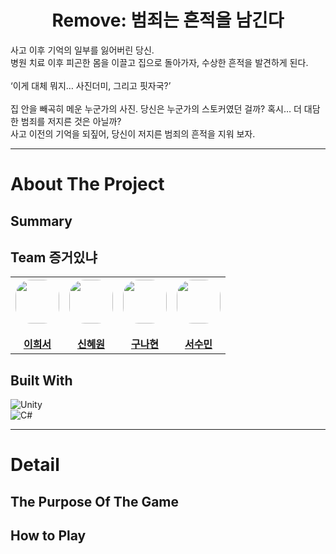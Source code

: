 
<body>

# <div align="center">__Remove: 범죄는 흔적을 남긴다__</div>

  사고 이후 기억의 일부를 잃어버린 당신.<br/>
  병원 치료 이후 피곤한 몸을 이끌고 집으로 돌아가자, 수상한 흔적을 발견하게 된다.<br/>  
  ‘이게 대체 뭐지… 사진더미, 그리고 핏자국?’<br/>  
  집 안을 빼곡히 메운 누군가의 사진. 당신은 누군가의 스토커였던 걸까? 혹시… 더 대담한 범죄를 저지른 것은 아닐까?  
  사고 이전의 기억을 되짚어, 당신이 저지른 범죄의 흔적을 지워 보자.  
  
***

# __About The Project__

## Summary

>

## Team 증거있냐

<table>
<th>
<div class="profile" align="center">
  <img src="https://avatars.githubusercontent.com/u/121840415?v=4" width = "70" style = "border-radius: 25px"/>
</a></div>
<br>
<a href="https://github.com/dlgmltj">이희서</a>
</th>
  
<th>
<div class="profile" align="center">
  <img src="https://avatars.githubusercontent.com/u/115690299?s=400&u=9619ff1251d3f65bdd10824432a7fea1d3b495a6&v=4" width = "70" style = "border-radius: 25px"/>
</div>
<br>
<a href="https://github.com/afterglowss">신혜원</a>
</th>

<th>
<div class="profile" align="center">
  <img src="https://avatars.githubusercontent.com/u/121744289?v=4" width = "70" style = "border-radius: 25px"/>
</a></div>
<br>
<a href="https://github.com/nahyunKoo">구나현</a>
</th>

<th>
<div class="profile" align="center">
  <img src="https://avatars.githubusercontent.com/u/121785698?v=4" width = "70" style = "border-radius: 25px"/>
</a></div>
<br>
<a href="https://github.com/onius0113">서수민</a>
</th>
</table>

## Built With

![Unity](https://img.shields.io/badge/unity-%23000000.svg?style=for-the-badge&logo=unity&logoColor=white)  
![C#](https://img.shields.io/badge/c%23-%23239120.svg?style=for-the-badge&logo=c-sharp&logoColor=white)

***

# __Detail__

## The Purpose Of The Game
>

## How to Play
> 
